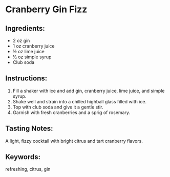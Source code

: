 # Cranberry Gin Fizz

## Ingredients:
- 2 oz gin
- 1 oz cranberry juice
- ½ oz lime juice
- ½ oz simple syrup
- Club soda

## Instructions:
1. Fill a shaker with ice and add gin, cranberry juice, lime juice, and simple syrup.
2. Shake well and strain into a chilled highball glass filled with ice.
3. Top with club soda and give it a gentle stir.
4. Garnish with fresh cranberries and a sprig of rosemary.

## Tasting Notes:
A light, fizzy cocktail with bright citrus and tart cranberry flavors.

## Keywords:
refreshing, citrus, gin
